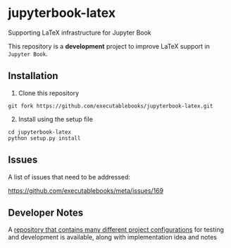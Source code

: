 # jupyterbook-latex

Supporting LaTeX infrastructure for Jupyter Book

This repository is a **development** project to improve LaTeX support
in `Jupyter Book`.

Installation
------------

1. Clone this repository

```
git fork https://github.com/executablebooks/jupyterbook-latex.git
```

2. Install using the setup file

```
cd jupyterbook-latex
python setup.py install
```

Issues
------

A list of issues that need to be addressed:

https://github.com/executablebooks/meta/issues/169

Developer Notes
---------------

A [repository that contains many different project configurations](https://github.com/mmcky/ebp-test-projectstructure)
for testing and development is available, along with implementation
idea and notes
